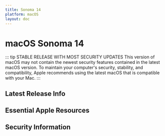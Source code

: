 ```yaml
---
title: Sonoma 14
platform: macOS
layout: doc
---
```


# macOS Sonoma 14 <Badge type="tip" text="Previous Version (N-1)" />

::: tip STABLE RELEASE WITH MOST SECURITY UPDATES
This version of macOS may not contain the newest security features contained in the latest macOS version. To maintain your computer's security, stability, and compatibility, Apple recommends using the latest macOS that is compatible with your Mac. 
::: 


<script setup>
import LatestFeatures from './components/LatestFeatures.vue';
import SecurityInfo from './components/SecurityInfo.vue';

const frontmatter = {
  title: 'Sonoma 14',
  platform: 'macOS',
  stage: 'release',
};
</script>

## Latest Release Info
<LatestFeatures :title="frontmatter.title" :platform="frontmatter.platform" :stage="frontmatter.stage" />

## Essential Apple Resources
<LinksComponent :title="frontmatter.title" :platform="frontmatter.platform" :stage="frontmatter.stage" />

## Security Information
<SecurityInfo :title="frontmatter.title" :platform="frontmatter.platform" :stage="frontmatter.stage" />